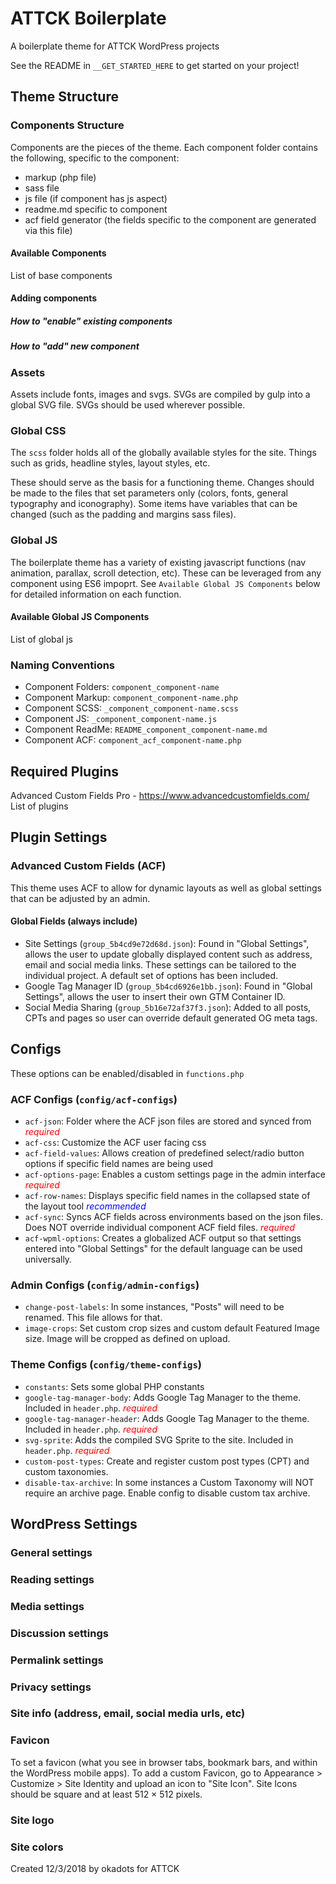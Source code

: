 # ATTCK Boilerplate
A boilerplate theme for ATTCK WordPress projects

See the README in `__GET_STARTED_HERE` to get started on your project!

## Theme Structure

### Components Structure
Components are the pieces of the theme.  Each component folder contains the following, specific to the component:
- markup (php file)
- sass file
- js file (if component has js aspect)
- readme.md specific to component
- acf field generator (the fields specific to the component are generated via this file)

#### Available Components
List of base components

#### Adding components
##### How to "enable" existing components

##### How to "add" new component

### Assets
Assets include fonts, images and svgs. SVGs are compiled by gulp into a global SVG file. SVGs should be used wherever possible.

### Global CSS
The `scss` folder holds all of the globally available styles for the site. Things such as grids, headline styles, layout styles, etc. 

These should serve as the basis for a functioning theme. Changes should be made to the files that set parameters only (colors, fonts, general typography and iconography). Some items have variables that can be changed (such as the padding and margins sass files). 

### Global JS
The boilerplate theme has a variety of existing javascript functions (nav animation, parallax, scroll detection, etc). These can be leveraged from any component using ES6 impoprt. See `Available Global JS Components` below for detailed information on each function.

#### Available Global JS Components
List of global js

### Naming Conventions
- Component Folders: `component_component-name`
- Component Markup: `component_component-name.php`
- Component SCSS: `_component_component-name.scss`
- Component JS: `_component_component-name.js`
- Component ReadMe: `README_component_component-name.md`
- Component ACF: `component_acf_component-name.php`

## Required Plugins
Advanced Custom Fields Pro - https://www.advancedcustomfields.com/
List of plugins

## Plugin Settings
### Advanced Custom Fields (ACF)
This theme uses ACF to allow for dynamic layouts as well as global settings that can be adjusted by an admin.

#### Global Fields (always include)
- Site Settings (`group_5b4cd9e72d68d.json`): Found in "Global Settings", allows the user to update globally displayed content such as address, email and social media links. These settings can be tailored to the individual project. A default set of options has been included. 
- Google Tag Manager ID (`group_5b4cd6926e1bb.json`): Found in "Global Settings", allows the user to insert their own GTM Container ID. 
- Social Media Sharing (`group_5b16e72af37f3.json`): Added to all posts, CPTs and pages so user can override default generated OG meta tags. 


## Configs
These options can be enabled/disabled in `functions.php`

### ACF Configs (`config/acf-configs`)
- `acf-json`: Folder where the ACF json files are stored and synced from <span style="color:red">*required*</span>
- `acf-css`: Customize the ACF user facing css
- `acf-field-values`: Allows creation of predefined select/radio button options if specific field names are being used
- `acf-options-page`: Enables a custom settings page in the admin interface <span style="color:red">*required*</span>
- `acf-row-names`: Displays specific field names in the collapsed state of the layout tool <span style="color:blue">*recommended*</span>
- `acf-sync`: Syncs ACF fields across environments based on the json files. Does NOT override individual component ACF field files. <span style="color:red">*required*</span>
- `acf-wpml-options`: Creates a globalized ACF output so that settings entered into "Global Settings" for the default language can be used universally.

### Admin Configs (`config/admin-configs`)
- `change-post-labels`: In some instances, "Posts" will need to be renamed. This file allows for that.
- `image-crops`: Set custom crop sizes and custom default Featured Image size. Image will be cropped as defined on upload. 

### Theme Configs (`config/theme-configs`)
- `constants`: Sets some global PHP constants
- `google-tag-manager-body`: Adds Google Tag Manager to the theme. Included in `header.php`. <span style="color:red">*required*</span>
- `google-tag-manager-header`: Adds Google Tag Manager to the theme. Included in `header.php`. <span style="color:red">*required*</span>
- `svg-sprite`: Adds the compiled SVG Sprite to the site. Included in `header.php`. <span style="color:red">*required*</span>
- `custom-post-types`: Create and register custom post types (CPT) and custom taxonomies.
- `disable-tax-archive`: In some instances a Custom Taxonomy will NOT require an archive page. Enable config to disable custom tax archive.


## WordPress Settings
### General settings
### Reading settings
### Media settings
### Discussion settings
### Permalink settings
### Privacy settings

### Site info (address, email, social media urls, etc)
### Favicon
To set a favicon (what you see in browser tabs, bookmark bars, and within the WordPress mobile apps). To add a custom Favicon, go to Appearance > Customize > Site Identity and upload an icon to "Site Icon". Site Icons should be square and at least 512 × 512 pixels.

### Site logo
### Site colors





Created 12/3/2018 by okadots for ATTCK
